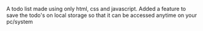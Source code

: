 A todo list made using only html, css and javascript.
Added a feature to save the todo's on local storage so that it can be accessed anytime on your pc/system

